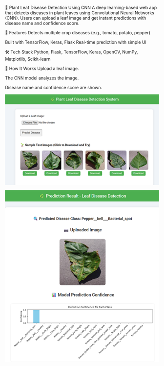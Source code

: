 🌿 Plant Leaf Disease Detection Using CNN
A deep learning-based web app that detects diseases in plant leaves using Convolutional Neural Networks (CNN). Users can upload a leaf image and get instant predictions with disease name and confidence score.

🚀 Features
Detects multiple crop diseases (e.g., tomato, potato, pepper)

Built with TensorFlow, Keras, Flask
Real-time prediction with simple UI

🛠 Tech Stack
Python, Flask, TensorFlow, Keras, OpenCV, NumPy, Matplotlib, Scikit-learn

🧠 How It Works
Upload a leaf image.

The CNN model analyzes the image.

Disease name and confidence score are shown.

![image alt](https://github.com/Kumaramit0809/Plant-Leaf-Disease-Detection/blob/089ebec2b823d9a8d7da0915de26c1a93f3d5d19/Screenshot%202025-07-26%20231917.png)



![image alt](https://github.com/Kumaramit0809/Plant-Leaf-Disease-Detection/blob/b9419a30d5bfa4828261cc023cb10dabe34bb0fc/Screenshot%202025-07-27%20233715.png)
